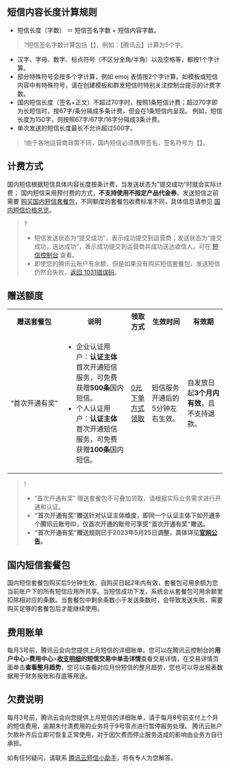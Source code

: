 [](id:size)
## 短信内容长度计算规则[](id:.E7.9F.AD.E4.BF.A1.E5.86.85.E5.AE.B9.E9.95.BF.E5.BA.A6.E8.AE.A1.E7.AE.97.E8.A7.84.E5.88.99)
- 短信长度（字数） ＝ 短信签名字数 + 短信内容字数。
>?短信签名字数计算包括【】，例如：【腾讯云】计算为5个字。
- 汉字、字母、数字、标点符号（不区分全角/半角）以及空格等，都按1个字计算。
- 部分特殊符号会按多个字计算，例如 emoj 表情按2个字计算。如模板或短信内容中有特殊符号，请在创建模板和群发短信时特别关注控制台提示的计费字数。
- 国内短信长度（签名+正文）不超过70字时，按照1条短信计费；超过70字即为长短信时，按67字/条分隔成多条计费，但会在1条短信内呈现。
 例如，短信长度为150字，则按照67字/67字/16字分隔成3条计费。
- 单次发送的短信长度最长不允许超过500字。

>!由于各地运营商政策不同，国内短信必须携带签名，签名符号为【】。

## 计费方式
国内短信根据短信具体内容长度按条计费，当发送状态为”提交成功“时就会实际计费；
国内短信采用预付费的方式，**不支持使用不指定产品代金券**。发送短信之前需要 [购买国内短信套餐包](https://buy.cloud.tencent.com/sms)，不同额度的套餐包收费标准不同，具体信息请参见 [国内短信价格总览](https://cloud.tencent.com/document/product/382/36132)。
>?
>- 短信发送状态为“提交成功”，表示成功提交到运营商；发送状态为“提交成功，送达成功”，表示成功提交到运营商并成功送达收信人。可在 [短信控制台](https://console.cloud.tencent.com/smsv2) 查看。
>- 即使您的腾讯云账户有余额，但是如果没有购买短信套餐包，发送短信仍然会失败，[返回 1031错误码](https://cloud.tencent.com/document/product/382/9559#Q3)。

## 赠送额度
<table ><tbody ><tr>
<th nowrap="nowrap" >赠送套餐包</th><th >说明</th><th >领取方式</th><th >生效时间</th><th >有效期</th></tr>
<tr>
<td nowrap="nowrap" >“首次开通有奖”</td>
<td><ul>
<li>企业认证用户：<b>认证主体</b>首次开通短信服务，可免费获赠<b>500条</b>国内短信。</li>
<li>个人认证用户：<b>认证主体</b>首次开通短信服务，可免费获赠<b>100条</b>国内短信。</li>
</ul>
</td>
<td> <a href="https://cloud.tencent.com/act/pro/video_freetrial">0元下单方式领取</a></td>
<td>短信服务开通后的5分钟左右生效。</td>
<td>自发放日起<b>3个月内有效</b>，且不支持退款。</td>
</tr>
</tbody>
</table>

>!
>- “首次开通有奖” 赠送套餐包不可叠加领取，请根据实际业务需求进行开通和认证。
>- **“首次开通有奖”赠送针对认证主体维度，即同一个认证主体下如开通多个腾讯云账号ID，仅首次开通的账号可享受“首次开通有奖”赠送。**
>- **“首次开通有奖”赠送规则已于2023年5月25日调整，具体详见[官网公告](https://cloud.tencent.com/document/product/382/91668)。**

## 国内短信套餐包
国内短信套餐包购买后5分钟生效，自购买日起2年内有效，套餐包可用余额为您当前账户下的所有短信应用所共享。当短信成功下发，系统会从套餐包可用余额里扣除相对应的条数。当套餐包中剩余条数小于发送条数时，会导致发送失败，需要购买足够的套餐包后才能继续使用。

## 费用账单
每月3号前，腾讯云会向您提供上月短信的详细账单。您可以在腾讯云控制台的**用户中心**>**费用中心**>**[收支明细](https://console.cloud.tencent.com/expense/transactions)**的短信交易中单击**详情**查看交易详情，在交易详情页面单击**查看整月趋势**，您可以查看对应月份短信的整月趋势，您也可以导出报表数据用于财务报账和存底等用途。

## 欠费说明
每月3号前，腾讯云会向您提供上月短信的详细账单，请于每月8号前支付上个月的短信费用，逾期未付清费用的业务将于9号零点进行暂停服务处理。
腾讯云账户欠款补齐后立即可恢复正常使用，对于因欠费而停止服务造成的影响由业务方自行承担。

如有任何疑问，请联系 [腾讯云短信小助手](https://tccc.qcloud.com/web/im/index.html#/chat?webAppId=8fa15978f85cb41f7e2ea36920cb3ae1&title=Sms)，将有专人为您解答。
